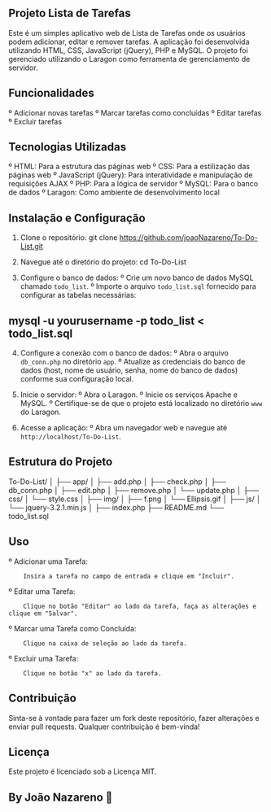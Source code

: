 ## Projeto Lista de Tarefas

Este é um simples aplicativo web de Lista de Tarefas onde os usuários podem adicionar, editar e remover tarefas. A aplicação foi desenvolvida utilizando HTML, CSS, JavaScript (jQuery), PHP e MySQL. O projeto foi gerenciado utilizando o Laragon como ferramenta de gerenciamento de servidor.

## Funcionalidades
º Adicionar novas tarefas
º Marcar tarefas como concluídas
º Editar tarefas
º Excluir tarefas

## Tecnologias Utilizadas
º HTML: Para a estrutura das páginas web
º CSS: Para a estilização das páginas web
º JavaScript (jQuery): Para interatividade e manipulação de requisições AJAX
º PHP: Para a lógica de servidor
º MySQL: Para o banco de dados
º Laragon: Como ambiente de desenvolvimento local

## Instalação e Configuração
1. Clone o repositório:
      git clone https://github.com/joaoNazareno/To-Do-List.git

2. Navegue até o diretório do projeto:
      cd To-Do-List

3. Configure o banco de dados:
º Crie um novo banco de dados MySQL chamado `todo_list`.
º Importe o arquivo `todo_list.sql` fornecido para configurar as tabelas necessárias:
## mysql -u yourusername -p todo_list < todo_list.sql

4. Configure a conexão com o banco de dados:
º Abra o arquivo `db_conn.php` no diretório `app`.
º Atualize as credenciais do banco de dados (host, nome de usuário, senha, nome do banco de dados) conforme sua configuração local.

5. Inicie o servidor:
º Abra o Laragon.
º Inicie os serviços Apache e MySQL.
º Certifique-se de que o projeto está localizado no diretório `www` do Laragon.

6. Acesse a aplicação:
º Abra um navegador web e navegue até `http://localhost/To-Do-List`.


## Estrutura do Projeto

To-Do-List/
│
├── app/
│   ├── add.php
│   ├── check.php
│   ├── db_conn.php
│   ├── edit.php
│   ├── remove.php
│   └── update.php
│
├── css/
│   └── style.css
│
├── img/
│   ├── f.png
│   └── Ellipsis.gif
│
├── js/
│   └── jquery-3.2.1.min.js
│
├── index.php
├── README.md
└── todo_list.sql


## Uso

º Adicionar uma Tarefa:

        Insira a tarefa no campo de entrada e clique em "Incluir".
º Editar uma Tarefa:

        Clique no botão "Editar" ao lado da tarefa, faça as alterações e clique em "Salvar".
º Marcar uma Tarefa como Concluída:

        Clique na caixa de seleção ao lado da tarefa.
º Excluir uma Tarefa:

        Clique no botão "x" ao lado da tarefa.


## Contribuição

Sinta-se à vontade para fazer um fork deste repositório, fazer alterações e enviar pull requests. Qualquer contribuição é bem-vinda!

## Licença
Este projeto é licenciado sob a Licença MIT.




## By João Nazareno 🦅
